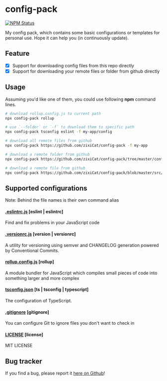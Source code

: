 # config-pack
[![NPM Status](https://img.shields.io/npm/v/config-pack.svg)](https://www.npmjs.com/package/config-pack)

My config pack, which contains some basic configurations or templates for personal use. Hope it can help you (in continuously update).

## Feature
- [x] Support for downloading config files from this repo directly
- [x] Support for downloading your remote files or folder from github directly

## Usage

Assuming you'd like one of them, you could use following **npm** command lines.

```sh
# download rollup.config.js to current path
npx config-pack rollup

# use `--folder` or `-f` to download them to specific path
npx config-pack tsconfig eslint -f my-app/config

# download all remote files from github
npx config-pack https://github.com/zixiCat/config-pack -f my-app

# download a remote folder from github
npx config-pack https://github.com/zixiCat/config-pack/tree/master/config -f my-app

# download a remote file from github
npx config-pack https://github.com/zixiCat/config-pack/blob/master/src/index.ts -f my-app/src
```

## Supported configurations

Note: Behind the file names is their own command alias
#### [.eslintrc.js](https://eslint.org/docs/user-guide/configuring) [eslint | eslintrc]

Find and fix problems in your JavaScript code
#### [.versionrc.js](https://github.com/conventional-changelog/standard-version) [version | versionrc]

A utility for versioning using semver and CHANGELOG generation powered by Conventional Commits.
#### [rollup.config.js](https://www.rollupjs.org/guide/en/#configuration-files) [rollup]

A module bundler for JavaScript which compiles small pieces of code into something larger and more complex
#### [tsconfig.json](https://www.typescriptlang.org/docs/handbook/compiler-options.html) [ts | tsconfig | typescript]

The configuration of TypeScript.

#### [.gitignore](https://docs.github.com/en/free-pro-team@latest/github/using-git/ignoring-files) [gitignore]

You can configure Git to ignore files you don't want to check in
#### [LICENSE](https://docs.github.com/en/github/creating-cloning-and-archiving-repositories/creating-a-repository-on-github/licensing-a-repository) [license]

MIT LICENSE

## Bug tracker

If you find a bug, please report it [here on Github](https://github.com/zixiCat/config-pack/issues)!

